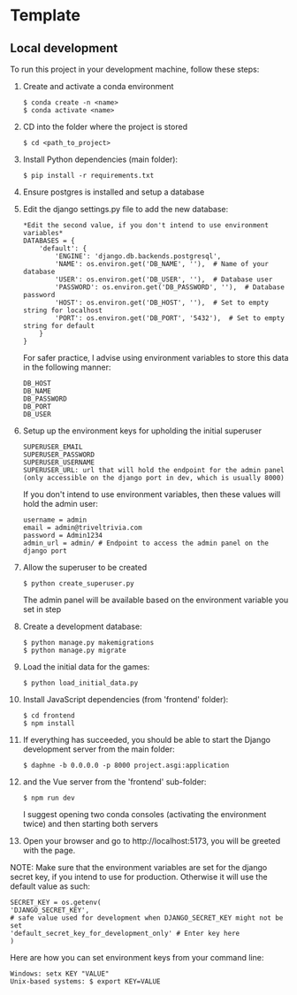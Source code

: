 # Template

## Local development

To run this project in your development machine, follow these steps:

1. Create and activate a conda environment
    ```console
    $ conda create -n <name>
    $ conda activate <name>
    ```

2. CD into the folder where the project is stored
    ```console
    $ cd <path_to_project>
    ```

3. Install Python dependencies (main folder):

    ```console
    $ pip install -r requirements.txt
    ```

4. Ensure postgres is installed and setup a database

5. Edit the django settings.py file to add the new database:

    ```
    *Edit the second value, if you don't intend to use environment variables*
    DATABASES = {
        'default': {
            'ENGINE': 'django.db.backends.postgresql',
            'NAME': os.environ.get('DB_NAME', ''),  # Name of your database
            'USER': os.environ.get('DB_USER', ''),  # Database user
            'PASSWORD': os.environ.get('DB_PASSWORD', ''),  # Database password
            'HOST': os.environ.get('DB_HOST', ''),  # Set to empty string for localhost
            'PORT': os.environ.get('DB_PORT', '5432'),  # Set to empty string for default
        }
    }
    ```

    For safer practice, I advise using environment variables to store this data in the following manner:
    ```
    DB_HOST
    DB_NAME
    DB_PASSWORD
    DB_PORT
    DB_USER
    ```

6. Setup up the environment keys for upholding the initial superuser

    ```
    SUPERUSER_EMAIL
    SUPERUSER_PASSWORD
    SUPERUSER_USERNAME
    SUPERUSER_URL: url that will hold the endpoint for the admin panel (only accessible on the django port in dev, which is usually 8000)
    ```

    If you don't intend to use environment variables, then these values will hold the admin user:
    ```
    username = admin
    email = admin@triveltrivia.com
    password = Admin1234
    admin_url = admin/ # Endpoint to access the admin panel on the django port
    ```

7. Allow the superuser to be created

   ```console
   $ python create_superuser.py
   ```

   The admin panel will be available based on the environment variable you set in step 

8. Create a development database:

    ```console
    $ python manage.py makemigrations
    $ python manage.py migrate
    ```

9. Load the initial data for the games:

    ```console
    $ python load_initial_data.py
    ```

10. Install JavaScript dependencies (from 'frontend' folder):

    ```console
    $ cd frontend
    $ npm install
    ```

11. If everything has succeeded, you should be able to start the Django development server from the main folder:

    ```console
    $ daphne -b 0.0.0.0 -p 8000 project.asgi:application
    ```

12. and the Vue server from the 'frontend' sub-folder:

    ```console
    $ npm run dev
    ```

    I suggest opening two conda consoles (activating the environment twice) and then starting both servers

13. Open your browser and go to http://localhost:5173, you will be greeted with the page.


NOTE: Make sure that the environment variables are set for the django secret key, if you intend to use for production. Otherwise it will use the default value as such:
``` 
SECRET_KEY = os.getenv(
'DJANGO_SECRET_KEY',
# safe value used for development when DJANGO_SECRET_KEY might not be set
'default_secret_key_for_development_only' # Enter key here
)
```

Here are how you can set environment keys from your command line:

```
Windows: setx KEY "VALUE"
Unix-based systems: $ export KEY=VALUE
```